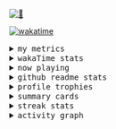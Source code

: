 [![🐙](https://hits.seeyoufarm.com/api/count/incr/badge.svg?url=https%3A%2F%2Fgithub.com%2Fktnkk%2Fhit-counter&count_bg=%23070707&title_bg=%23070707&icon=&icon_color=%23E7E7E7&title=visitors&edge_flat=true)](https://hits.seeyoufarm.com)

[![wakatime](https://wakatime.com/badge/user/43ee8060-219a-4cc8-b7a0-9a681ab5a8a7.svg)](https://wakatime.com/@43ee8060-219a-4cc8-b7a0-9a681ab5a8a7)

<details>
  <summary> <samp>my metrics</samp></summary>
  
  <br>
  
 ![🐳](https://github.com/kkhys/kkhys/blob/main/github-metrics.svg)
  
  ***
</details>

<details>
  <summary> <samp>wakaTime stats</samp></summary>
  
  <br>
  
<!--START_SECTION:waka-->
![Code Time](http://img.shields.io/badge/Code%20Time-865%20hrs%2055%20mins-blue)

**🐱 My GitHub Data** 

> 📦 5.0 MB Used in GitHub's Storage 
 > 
> 🏆 2,534 Contributions in the Year 2023
 > 
> 💼 Opted to Hire
 > 
> 📜 3 Public Repositories 
 > 
> 🔑 56 Private Repositories 
 > 
**I'm an Early 🐤** 

```text
🌞 Morning                10555 commits       ███████████░░░░░░░░░░░░░░   43.87 % 
🌆 Daytime                5657 commits        ██████░░░░░░░░░░░░░░░░░░░   23.51 % 
🌃 Evening                6781 commits        ███████░░░░░░░░░░░░░░░░░░   28.18 % 
🌙 Night                  1066 commits        █░░░░░░░░░░░░░░░░░░░░░░░░   04.43 % 
```
📅 **I'm Most Productive on Monday** 

```text
Monday                   4603 commits        █████░░░░░░░░░░░░░░░░░░░░   19.13 % 
Tuesday                  4071 commits        ████░░░░░░░░░░░░░░░░░░░░░   16.92 % 
Wednesday                4307 commits        ████░░░░░░░░░░░░░░░░░░░░░   17.90 % 
Thursday                 3926 commits        ████░░░░░░░░░░░░░░░░░░░░░   16.32 % 
Friday                   4181 commits        ████░░░░░░░░░░░░░░░░░░░░░   17.38 % 
Saturday                 1548 commits        ██░░░░░░░░░░░░░░░░░░░░░░░   06.43 % 
Sunday                   1423 commits        █░░░░░░░░░░░░░░░░░░░░░░░░   05.91 % 
```


📊 **This Week I Spent My Time On** 

```text
🕑︎ Time Zone: Asia/Tokyo

💬 Programming Languages: 
Other                    36 hrs 9 mins       █████████████████████░░░░   84.16 % 
Java                     2 hrs 42 mins       ██░░░░░░░░░░░░░░░░░░░░░░░   06.32 % 
HTML                     1 hr 2 mins         █░░░░░░░░░░░░░░░░░░░░░░░░   02.44 % 
TypeScript               57 mins             █░░░░░░░░░░░░░░░░░░░░░░░░   02.24 % 
Text                     26 mins             ░░░░░░░░░░░░░░░░░░░░░░░░░   01.01 % 

🔥 Editors: 
Chrome                   36 hrs 9 mins       █████████████████████░░░░   84.16 % 
IntelliJ                 5 hrs 29 mins       ███░░░░░░░░░░░░░░░░░░░░░░   12.77 % 
WebStorm                 1 hr 18 mins        █░░░░░░░░░░░░░░░░░░░░░░░░   03.06 % 

💻 Operating System: 
Mac                      42 hrs 57 mins      █████████████████████████   100.00 % 
```


 Last Updated on 2023/06/05 18:40:49 UTC
<!--END_SECTION:waka-->
  
  ***
</details>


<details>
  <summary> <samp>now playing</samp></summary>
  
  <br>
 
 [![🐟](https://spotify-github-profile.vercel.app/api/view?uid=31ryofms4dnv7mrohhepo4c4zgqu&cover_image=true&theme=default&show_offline=false&background_color=121212&bar_color=53b14f&bar_color_cover=false)](https://open.spotify.com/user/31ryofms4dnv7mrohhepo4c4zgqu)
  
  ***
</details>

<details>
  <summary> <samp>github readme stats</samp></summary>
  
  <br>
  
 <p align="left"> 
  <img alt="🐠" src="https://github-readme-stats.vercel.app/api?username=kkhys&count_private=true&show_icons=true&theme=dark&include_all_commits=true" />
  <img alt="🐟" src="https://github-readme-stats.vercel.app/api/top-langs/?username=kkhys&layout=compact&theme=dark&langs_count=10&hide=HTML,CSS,SCSS" />
</p>
  
  ***
</details>

<details>
  <summary> <samp>profile trophies</samp></summary>
  
  <br>
  
  [![🐬](https://github-profile-trophy.vercel.app/?username=kkhys&rank=SECRET,SSS,SS,S,AAA,AA,A&theme=darkhub&row=1&margin-w=10&no-bg=true)](https://github.com/ryo-ma/github-profile-trophy)
  
  ***
</details>

<details>
  <summary> <samp>summary cards</samp></summary>
  
  <br>
  
  ![🐋](https://github-profile-summary-cards.vercel.app/api/cards/profile-details?username=kkhys&theme=github_dark)
  ![🦑](https://github-profile-summary-cards.vercel.app/api/cards/repos-per-language?username=kkhys&theme=github_dark)
  ![🦭](https://github-profile-summary-cards.vercel.app/api/cards/most-commit-language?username=kkhys&theme=github_dark)
  ![🦀](https://github-profile-summary-cards.vercel.app/api/cards/stats?username=kkhys&theme=github_dark)
  ![🦈](https://github-profile-summary-cards.vercel.app/api/cards/productive-time?username=kkhys&theme=github_dark)
  
  ***
</details>

<details>
  <summary> <samp>streak stats</samp></summary>
  
  <br>
  
  [![🐠](http://github-readme-streak-stats.herokuapp.com?user=kkhys&theme=dark)](https://git.io/streak-stats)
  
  ***
</details>

<details>
  <summary> <samp>activity graph</samp></summary>
  
  <br>
  
  [![🐡](https://github-readme-activity-graph.cyclic.app/graph?username=kkhys&theme=xcode)](https://github.com/ashutosh00710/github-readme-activity-graph)
  
  ***
</details>
